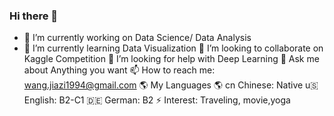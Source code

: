 ### Hi there 👋


- 🔭 I’m currently working on Data Science/ Data Analysis
- 🌱 I’m currently learning Data Visualization
👯 I’m looking to collaborate on Kaggle Competition
🤔 I’m looking for help with Deep Learning
💬 Ask me about Anything you want
📫 How to reach me: wang.jiazi1994@gmail.com
🌎 My Languages 🌎
cn Chinese: Native
u🇸 English: B2-C1
🇩🇪 German: B2
⚡ Interest: Traveling, movie,yoga
